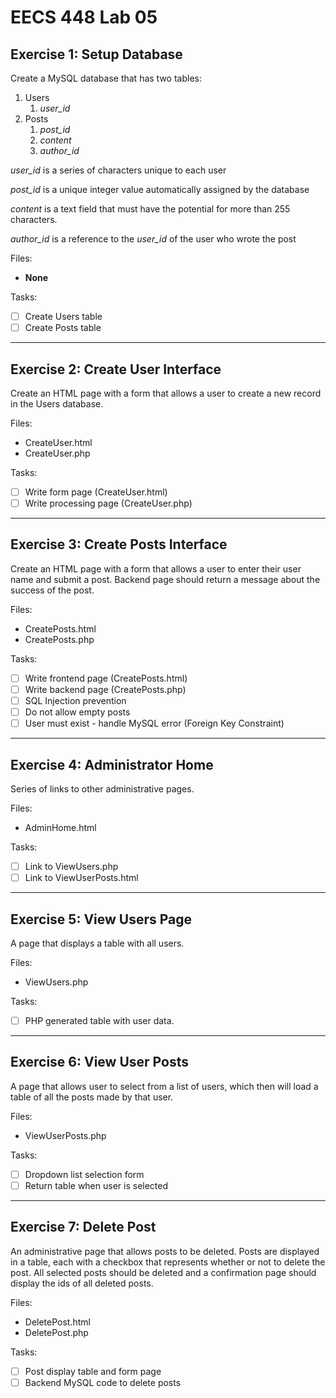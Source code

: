 # EECS 448 Lab 05

## Exercise 1: Setup Database

Create a MySQL database that has two tables:

1. Users
    1. _user\_id_
1. Posts
    1. _post\_id_
    1. _content_
    1. _author\_id_
  
_user\_id_ is a series of characters unique to each user

_post\_id_ is a unique integer value automatically assigned by the database

_content_ is a text field that must have the potential for more than 255 characters.

_author\_id_ is a reference to the _user\_id_ of the user who wrote the post

Files:
 * __None__

Tasks:
 - [ ] Create Users table
 - [ ] Create Posts table

----

## Exercise 2: Create User Interface

Create an HTML page with a form that allows a user to create a new record in the Users database.

Files:
 * CreateUser.html
 * CreateUser.php
 
Tasks:
  - [ ] Write form page (CreateUser.html)
  - [ ] Write processing page (CreateUser.php)

----

## Exercise 3: Create Posts Interface

Create an HTML page with a form that allows a user to enter their user name and submit a post. Backend page should return a message about the success of the post.

Files:
 * CreatePosts.html
 * CreatePosts.php

Tasks:
  - [ ] Write frontend page (CreatePosts.html)
  - [ ] Write backend page (CreatePosts.php)
  - [ ] SQL Injection prevention
  - [ ] Do not allow empty posts
  - [ ] User must exist - handle MySQL error (Foreign Key Constraint)

----

## Exercise 4: Administrator Home

Series of links to other administrative pages.

Files:
 * AdminHome.html

Tasks:
  - [ ] Link to ViewUsers.php
  - [ ] Link to ViewUserPosts.html

----

## Exercise 5: View Users Page

A page that displays a table with all users.

Files:
 * ViewUsers.php

Tasks:
  - [ ] PHP generated table with user data.

----

## Exercise 6: View User Posts

A page that allows user to select from a list of users, which then will load a table of all the posts made by that user.

Files:
 * ViewUserPosts.php

Tasks:
  - [ ] Dropdown list selection form
  - [ ] Return table when user is selected

----

## Exercise 7: Delete Post

An administrative page that allows posts to be deleted. Posts are displayed in a table, each with a checkbox that represents whether or not to delete the post. All selected posts should be deleted and a confirmation page should display the ids of all deleted posts.

Files:
 * DeletePost.html
 * DeletePost.php

Tasks:
  - [ ] Post display table and form page
  - [ ] Backend MySQL code to delete posts

